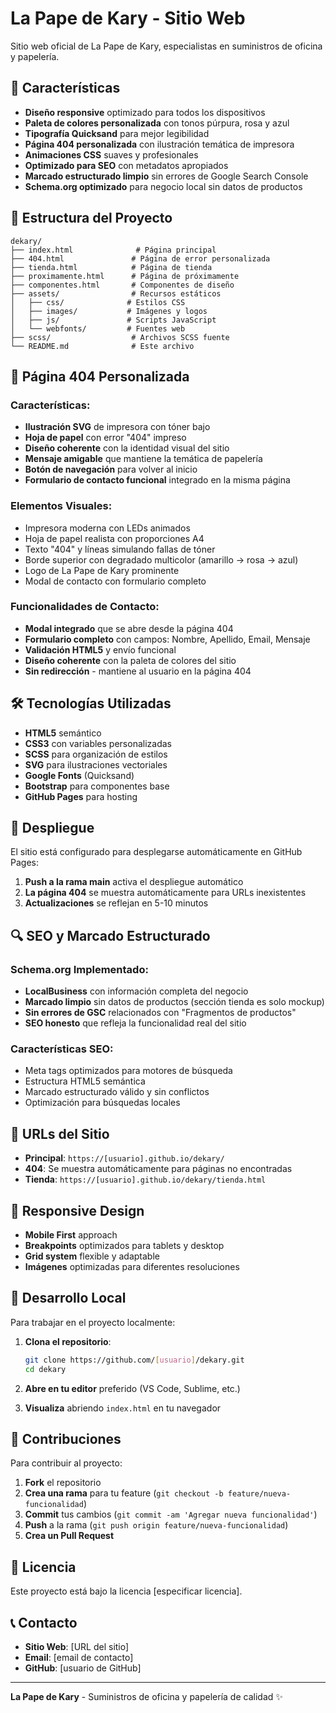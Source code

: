 # La Pape de Kary - Sitio Web

Sitio web oficial de La Pape de Kary, especialistas en suministros de oficina y papelería.

## 🚀 **Características**

- **Diseño responsive** optimizado para todos los dispositivos
- **Paleta de colores personalizada** con tonos púrpura, rosa y azul
- **Tipografía Quicksand** para mejor legibilidad
- **Página 404 personalizada** con ilustración temática de impresora
- **Animaciones CSS** suaves y profesionales
- **Optimizado para SEO** con metadatos apropiados
- **Marcado estructurado limpio** sin errores de Google Search Console
- **Schema.org optimizado** para negocio local sin datos de productos

## 📁 **Estructura del Proyecto**

```
dekary/
├── index.html              # Página principal
├── 404.html               # Página de error personalizada
├── tienda.html            # Página de tienda
├── proximamente.html      # Página de próximamente
├── componentes.html       # Componentes de diseño
├── assets/                # Recursos estáticos
│   ├── css/              # Estilos CSS
│   ├── images/           # Imágenes y logos
│   ├── js/               # Scripts JavaScript
│   └── webfonts/         # Fuentes web
├── scss/                  # Archivos SCSS fuente
└── README.md              # Este archivo
```

## 🎨 **Página 404 Personalizada**

### **Características:**
- **Ilustración SVG** de impresora con tóner bajo
- **Hoja de papel** con error "404" impreso
- **Diseño coherente** con la identidad visual del sitio
- **Mensaje amigable** que mantiene la temática de papelería
- **Botón de navegación** para volver al inicio
- **Formulario de contacto funcional** integrado en la misma página

### **Elementos Visuales:**
- Impresora moderna con LEDs animados
- Hoja de papel realista con proporciones A4
- Texto "404" y líneas simulando fallas de tóner
- Borde superior con degradado multicolor (amarillo → rosa → azul)
- Logo de La Pape de Kary prominente
- Modal de contacto con formulario completo

### **Funcionalidades de Contacto:**
- **Modal integrado** que se abre desde la página 404
- **Formulario completo** con campos: Nombre, Apellido, Email, Mensaje
- **Validación HTML5** y envío funcional
- **Diseño coherente** con la paleta de colores del sitio
- **Sin redirección** - mantiene al usuario en la página 404

## 🛠️ **Tecnologías Utilizadas**

- **HTML5** semántico
- **CSS3** con variables personalizadas
- **SCSS** para organización de estilos
- **SVG** para ilustraciones vectoriales
- **Google Fonts** (Quicksand)
- **Bootstrap** para componentes base
- **GitHub Pages** para hosting

## 🚀 **Despliegue**

El sitio está configurado para desplegarse automáticamente en GitHub Pages:

1. **Push a la rama main** activa el despliegue automático
2. **La página 404** se muestra automáticamente para URLs inexistentes
3. **Actualizaciones** se reflejan en 5-10 minutos

## 🔍 **SEO y Marcado Estructurado**

### **Schema.org Implementado:**
- **LocalBusiness** con información completa del negocio
- **Marcado limpio** sin datos de productos (sección tienda es solo mockup)
- **Sin errores de GSC** relacionados con "Fragmentos de productos"
- **SEO honesto** que refleja la funcionalidad real del sitio

### **Características SEO:**
- Meta tags optimizados para motores de búsqueda
- Estructura HTML5 semántica
- Marcado estructurado válido y sin conflictos
- Optimización para búsquedas locales

## 🎯 **URLs del Sitio**

- **Principal**: `https://[usuario].github.io/dekary/`
- **404**: Se muestra automáticamente para páginas no encontradas
- **Tienda**: `https://[usuario].github.io/dekary/tienda.html`

## 📱 **Responsive Design**

- **Mobile First** approach
- **Breakpoints** optimizados para tablets y desktop
- **Grid system** flexible y adaptable
- **Imágenes** optimizadas para diferentes resoluciones

## 🔧 **Desarrollo Local**

Para trabajar en el proyecto localmente:

1. **Clona el repositorio**:
   ```bash
   git clone https://github.com/[usuario]/dekary.git
   cd dekary
   ```

2. **Abre en tu editor** preferido (VS Code, Sublime, etc.)

3. **Visualiza** abriendo `index.html` en tu navegador

## 📝 **Contribuciones**

Para contribuir al proyecto:

1. **Fork** el repositorio
2. **Crea una rama** para tu feature (`git checkout -b feature/nueva-funcionalidad`)
3. **Commit** tus cambios (`git commit -am 'Agregar nueva funcionalidad'`)
4. **Push** a la rama (`git push origin feature/nueva-funcionalidad`)
5. **Crea un Pull Request**

## 📄 **Licencia**

Este proyecto está bajo la licencia [especificar licencia].

## 📞 **Contacto**

- **Sitio Web**: [URL del sitio]
- **Email**: [email de contacto]
- **GitHub**: [usuario de GitHub]

---

**La Pape de Kary** - Suministros de oficina y papelería de calidad ✨